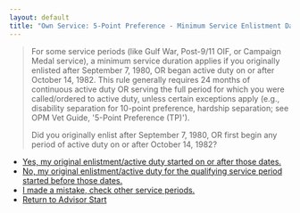 ```yaml
---
layout: default
title: "Own Service: 5-Point Preference - Minimum Service Enlistment Date Check"
---
```


> For some service periods (like Gulf War, Post-9/11 OIF, or Campaign Medal service), a minimum service duration applies if you originally enlisted after September 7, 1980, OR began active duty on or after October 14, 1982. This rule generally requires 24 months of continuous active duty OR serving the full period for which you were called/ordered to active duty, unless certain exceptions apply (e.g., disability separation for 10-point preference, hardship separation; see OPM Vet Guide, '5-Point Preference (TP)').
>
> Did you originally enlist after September 7, 1980, OR first begin any period of active duty on or after October 14, 1982?

*   [Yes, my original enlistment/active duty started on or after those dates.](./ownservice_tp_24month_duration.md)
*   [No, my original enlistment/active duty for the qualifying service period started before those dates.](./eligible_tp_5point.md)
*   [I made a mistake, check other service periods.](./ownservice_nodisability_nossps_checkserviceperiod.md)
*   [Return to Advisor Start](./start.md)
